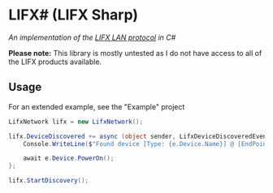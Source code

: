 ﻿# LIFX# (LIFX Sharp)
_An implementation of the [LIFX LAN protocol](https://lan.developer.lifx.com/) in C#_

**Please note:** This library is mostly untested as I do not have access to all of the LIFX products available.

## Usage
For an extended example, see the "Example" project
```C#
LifxNetwork lifx = new LifxNetwork();

lifx.DeviceDiscovered += async (object sender, LifxDeviceDiscoveredEventArgs e) => {
	Console.WriteLine($"Found device [Type: {e.Device.Name}] @ [EndPoint: {e.Device.EndPoint}]");

	await e.Device.PowerOn();
};

lifx.StartDiscovery();
```
